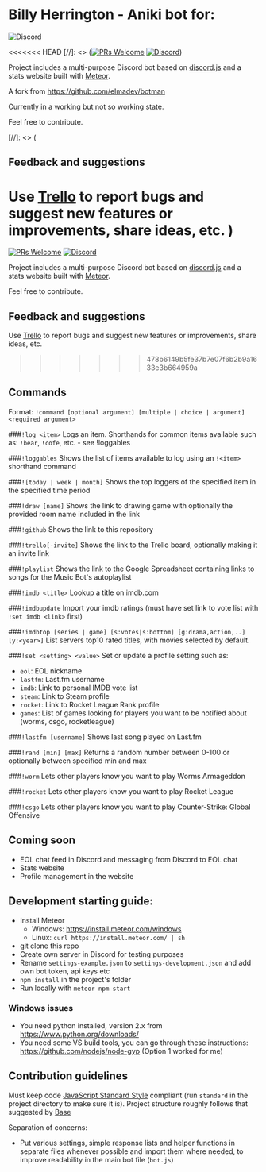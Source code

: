 # Billy Herrington - Aniki bot for:
![Discord][Discord-logo]

[Discord-logo]: https://discordapp.com/assets/4ff060e44afc171e9622fbe589c2c09e.png 
<<<<<<< HEAD
[//]: <> ([![PRs Welcome](https://img.shields.io/badge/PRs-welcome-brightgreen.svg?style=flat-square)](http://makeapullrequest.com) [![Discord](https://discordapp.com/api/guilds/207629806513160192/widget.png)](https://discord.gg/j5WMFC6))

Project includes a multi-purpose Discord bot based on [discord.js](https://github.com/hydrabolt/discord.js/) and a stats website built with [Meteor](https://meteor.com).

A fork from https://github.com/elmadev/botman 

Currently in a working but not so working state.

Feel free to contribute.

[//]: <> (
## Feedback and suggestions
Use [Trello](https://trello.com/b/WyGGKT38/elma-discord) to report bugs and suggest new features or improvements, share ideas, etc. )
=======
[![PRs Welcome](https://img.shields.io/badge/PRs-welcome-brightgreen.svg?style=flat-square)](http://makeapullrequest.com) [![Discord](https://discordapp.com/api/guilds/207629806513160192/widget.png)](https://discord.gg/j5WMFC6)

Project includes a multi-purpose Discord bot based on [discord.js](https://github.com/hydrabolt/discord.js/) and a stats website built with [Meteor](https://meteor.com).

Feel free to contribute.

## Feedback and suggestions
Use [Trello](https://trello.com/b/WyGGKT38/elma-discord) to report bugs and suggest new features or improvements, share ideas, etc.
>>>>>>> 478b6149b5fe37b7e07f6b2b9a1633e3b664959a

## Commands
Format: `!command [optional argument] [multiple | choice | argument] <required argument>`

###`!log <item>`
Logs an item. Shorthands for common items available such as: `!bear`, `!cofe`, etc. - see !loggables

###`!loggables`
Shows the list of items available to log using an `!<item>` shorthand command

###`![today | week | month]` <item>
Shows the top loggers of the specified item in the specified time period

###`!draw [name]`
Shows the link to drawing game with optionally the provided room name included in the link

###`!github`
Shows the link to this repository

###`!trello[-invite]`
Shows the link to the Trello board, optionally making it an invite link

###`!playlist`
Shows the link to the Google Spreadsheet containing links to songs for the Music Bot's autoplaylist

###`!imdb <title>`
Lookup a title on imdb.com

###`!imdbupdate`
Import your imdb ratings (must have set link to vote list with `!set imdb <link>` first)

###`!imdbtop [series | game] [s:votes|s:bottom] [g:drama,action,..] [y:<year>]`
List servers top10 rated titles, with movies selected by default.

###`!set <setting> <value>`
Set or update a profile setting such as:
- `eol`: EOL nickname
- `lastfm`: Last.fm username
- `imdb`: Link to personal IMDB vote list
- `steam`: Link to Steam profile
- `rocket`: Link to Rocket League Rank profile
- `games`: List of games looking for players you want to be notified about (worms, csgo, rocketleague)

###`!lastfm [username]`
Shows last song played on Last.fm

###`!rand [min] [max]`
Returns a random number between 0-100 or optionally between specified min and max

###`!worm`
Lets other players know you want to play Worms Armageddon

###`!rocket`
Lets other players know you want to play Rocket League

###`!csgo`
Lets other players know you want to play Counter-Strike: Global Offensive

## Coming soon
- EOL chat feed in Discord and messaging from Discord to EOL chat
- Stats website
- Profile management in the website

## Development starting guide:
- Install Meteor
  - Windows: https://install.meteor.com/windows
  - Linux: `curl https://install.meteor.com/ | sh`
- git clone this repo
- Create own server in Discord for testing purposes
- Rename `settings-example.json` to `settings-development.json` and add own bot token, api keys etc
- `npm install` in the project's folder
- Run locally with `meteor npm start`

### Windows issues
- You need python installed, version 2.x from https://www.python.org/downloads/
- You need some VS build tools, you can go through these instructions: https://github.com/nodejs/node-gyp (Option 1 worked for me)

## Contribution guidelines
Must keep code [JavaScript Standard Style](http://standardjs.com/) compliant (run `standard` in the project directory to make sure it is). Project structure roughly follows that suggested by [Base](https://github.com/themeteorchef/base)

Separation of concerns:
- Put various settings, simple response lists and helper functions in separate files whenever possible and import them where needed, to improve readability in the main bot file (`bot.js`)
